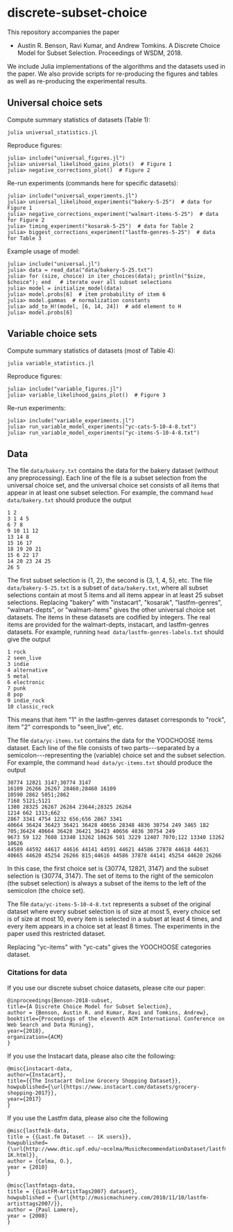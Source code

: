 # discrete-subset-choice

This repository accompanies the paper

- Austin R. Benson, Ravi Kumar, and Andrew Tomkins. A Discrete Choice Model for Subset Selection. Proceedings of WSDM, 2018.

We include Julia implementations of the algorithms and the datasets used in the paper.
We also provide scripts for re-producing the figures and tables as well as re-producing the experimental results.

## Universal choice sets

Compute summary statistics of datasets (Table 1):
```
julia universal_statistics.jl
```

Reproduce figures:
```
julia> include("universal_figures.jl")
julia> universal_likelihood_gains_plots()  # Figure 1
julia> negative_corrections_plot()  # Figure 2
```

Re-run experiments (commands here for specific datasets):
```
julia> include("universal_experiments.jl")
julia> universal_likelihood_experiments("bakery-5-25")  # data for Figure 1
julia> negative_corrections_experiment("walmart-items-5-25")  # data for Figure 2
julia> timing_experiment("kosarak-5-25")  # data for Table 2
julia> biggest_corrections_experiment("lastfm-genres-5-25")  # data for Table 3
```

Example usage of model:
```
julia> include("universal.jl")
julia> data = read_data("data/bakery-5-25.txt")
julia> for (size, choice) in iter_choices(data); println("$size, $choice"); end   # iterate over all subset selections
julia> model = initialize_model(data)
julia> model.probs[6]  # item probability of item 6
julia> model.gammas  # normalization constants
julia> add_to_H!(model, [6, 14, 24])  # add element to H
julia> model.probs[6]
```

## Variable choice sets

Compute summary statistics of datasets (most of Table 4):
```
julia variable_statistics.jl
```

Reproduce figures:
```
julia> include("variable_figures.jl")
julia> variable_likelihood_gains_plot()  # Figure 3
```

Re-run experiments:
```
julia> include("variable_experiments.jl")
julia> run_variable_model_experiments("yc-cats-5-10-4-8.txt")
julia> run_variable_model_experiments("yc-items-5-10-4-8.txt")
```

## Data

The file `data/bakery.txt` contains the data for the bakery dataset (without any preprocessing).
Each line of the file is a subset selection from the universal choice set, and the universal choice set consists of all items that appear in at least one subset selection.
For example, the command `head data/bakery.txt` should produce the output
```
1 2
3 1 4 5
6 7 8
9 10 11 12
13 14 8
15 16 17
18 19 20 21
15 6 22 17
14 20 23 24 25
26 5
```
The first subset selection is {1, 2}, the second is {3, 1, 4, 5}, etc.
The file `data/bakery-5-25.txt` is a subset of `data/bakery.txt`, where all subset selections contain at most 5 items and all items appear in at least 25 subset selections.
Replacing "bakery" with "instacart", "kosarak", "lastfm-genres", "walmart-depts", or "walmart-items" gives the other universal choice set datasets.
The items in these datasets are codified by integers.
The real items are provided for the walmart-depts, instacart, and lastfm-genres datasets.
For example, running `head data/lastfm-genres-labels.txt` should give the output
```
1 rock
2 seen_live
3 indie
4 alternative
5 metal
6 electronic
7 punk
8 pop
9 indie_rock
10 classic_rock
```
This means that item "1" in the lastfm-genres dataset corresponds to "rock", item "2" corresponds to "seen_live", etc.

The file `data/yc-items.txt` contains the data for the YOOCHOOSE items dataset.
Each line of the file consists of two parts---separated by a semicolon---representing the (variable) choice set and the subset selection.
For example, the command `head data/yc-items.txt` should produce the output
```
30774 12821 3147;30774 3147
16109 26266 26267 28460;28460 16109
10590 2862 5051;2862
7168 5121;5121
1380 28325 26267 26264 23644;28325 26264
1214 662 1313;662
2867 3341 4754 1232 656;656 2867 3341
40664 36424 36423 36421 36428 40656 28348 4836 30754 249 3465 182 705;36424 40664 36428 36421 36423 40656 4836 30754 249
9673 59 122 7608 13340 13262 10626 501 3229 12407 7070;122 13340 13262 10626
44589 44592 44617 44616 44141 44591 44621 44586 37878 44618 44631 40665 44620 45254 26266 815;44616 44586 37878 44141 45254 44620 26266
```
In this case, the first choice set is {30774, 12821, 3147} and the subset selection is {30774, 3147}.
The set of items to the right of the semicolon (the subset selection) is always a subset of the items to the left of the semicolon (the choice set).

The file `data/yc-items-5-10-4-8.txt` represents a subset of the original dataset where every subset selection is of
size at most 5, every choice set is of size at most 10, every item is selected in a subset at least 4 times, and every
item appears in a choice set at least 8 times.
The experiments in the paper used this restricted dataset.

Replacing "yc-items" with "yc-cats" gives the YOOCHOOSE categories dataset.


### Citations for data

If you use our discrete subset choice datasets, please cite our paper:
```
@inproceedings{Benson-2018-subset,
title={A Discrete Choice Model for Subset Selection},
author = {Benson, Austin R. and Kumar, Ravi and Tomkins, Andrew},
booktitle={Proceedings of the eleventh ACM International Conference on Web Search and Data Mining},
year={2018},
organization={ACM}
}
```

If you use the Instacart data, please also cite the following:
```
@misc{instacart-data,
author={Instacart},
title={{The Instacart Online Grocery Shopping Dataset}},
howpublished={\url{https://www.instacart.com/datasets/grocery-shopping-2017}},
year={2017}
}
```

If you use the Lastfm data, please also cite the following
```
@misc{lastfm1k-data,
title = {{Last.fm Dataset -- 1K users}},
howpublished={\url{http://www.dtic.upf.edu/~ocelma/MusicRecommendationDataset/lastfm-1K.html}},
author = {Celma, O.},
year = {2010}
}

@misc{lastfmtags-data,
title = {{LastFM-ArtistTags2007} dataset},
howpublished = {\url{http://musicmachinery.com/2010/11/10/lastfm-artisttags2007/}},
author = {Paul Lamere},
year = {2008}
}
```

